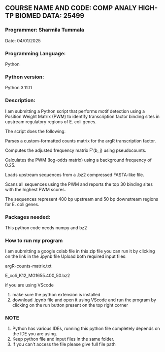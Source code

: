 ## **COURSE NAME AND CODE:** COMP ANALY HIGH-TP BIOMED DATA: 25499

### **Programmer:** Sharmila Tummala

Date: 04/01/2025

### **Programming Language:** 
Python

### **Python version:** 
Python 3.11.11

### **Description:** 
I am submitting a Python script that performs motif detection using a Position Weight Matrix (PWM) to identify transcription factor binding sites in upstream regulatory regions of E. coli genes.

The script does the following:

Parses a custom-formatted counts matrix for the argR transcription factor.

Computes the adjusted frequency matrix F'(b, j) using pseudocounts.

Calculates the PWM (log-odds matrix) using a background frequency of 0.25.

Loads upstream sequences from a .bz2 compressed FASTA-like file.

Scans all sequences using the PWM and reports the top 30 binding sites with the highest PWM scores.

The sequences represent 400 bp upstream and 50 bp downstream regions for E. coli genes.

### Packages needed: 
This python code needs numpy and bz2
### How to run my program
I am submitting a google colab file in this zip file you can run it by clicking on the link in the .ipynb file
Upload both required input files:

argR-counts-matrix.txt

E_coli_K12_MG1655.400_50.bz2

if you are using VScode
1. make sure the python extension is installed
2. download .ipynb file and open it using VScode and run the program by clicking on the run button present on the top right corner

### NOTE
1. Python has various IDEs, running this python file completely depends on the IDE you are using.
2. Keep python file and input files in the same folder.
3. If you can't access the file please give full file path 
